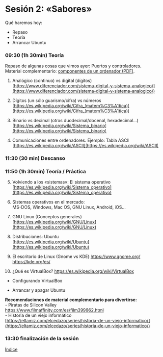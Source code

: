 # Sesión 2: «Sabores»

Qué haremos hoy:
- Repaso
- Teoría
- Arrancar Ubuntu

### 09:30 (1h 30min) Teoría  

Repaso de algunas cosas que vimos ayer: Puertos y controladores.  
Material complementario: [componentes de un ordenador (PDF)](../recursos/componentes-ordenador.pdf).

1. Analógico (continuo) vs digital (dígitos)  
    [https://www.diferenciador.com/sistema-digital-y-sistema-analogico/](https://www.diferenciador.com/sistema-digital-y-sistema-analogico/)
    
2.  Dígitos (un sólo guarismo/cifra) vs números  
    [https://es.wikipedia.org/wiki/Cifra_(matem%C3%A1tica)](https://es.wikipedia.org/wiki/Cifra_(matem%C3%A1tica))
    
3.  Binario vs decimal (otros duodecimal/docenal, hexadecimal…)  
    [https://es.wikipedia.org/wiki/Sistema_binario](https://es.wikipedia.org/wiki/Sistema_binario)
    
4.  Comunicaciones entre ordenadores. Ejemplo: Tabla ASCII  
    [https://es.wikipedia.org/wiki/ASCII](https://es.wikipedia.org/wiki/ASCII)

### 11:30 (30 min) Descanso

### 11:50 (1h 30min) Teoría / Práctica

5.  Volviendo a los «sistemas»: El sistema operativo  
    [https://es.wikipedia.org/wiki/Sistema_operativo](https://es.wikipedia.org/wiki/Sistema_operativo)
    
6.  Sistemas operativos en el mercado:  
    MS-DOS, Windows, Mac OS, GNU Linux, Android, iOS...
    
7.  GNU Linux (Conceptos generales)  
    [https://es.wikipedia.org/wiki/GNU/Linux](https://es.wikipedia.org/wiki/GNU/Linux)
    
8.  Distribuciones: Ubuntu  
    [https://es.wikipedia.org/wiki/Ubuntu](https://es.wikipedia.org/wiki/Ubuntu)  

9. El escritorio de Linux (Gnome vs KDE)
	https://www.gnome.org/  
	https://kde.org/es/  

10. ¿Qué es VirtualBox?
https://es.wikipedia.org/wiki/VirtualBox

- Configurando VirtualBox

- Arrancar y apagar Ubuntu

**Recomendaciones de material complementario para divertirse:**  
	- Piratas de Silicon Valley  
	https://www.filmaffinity.com/es/film399662.html  
    - Historia de un viejo informático  
    [https://eltamiz.com/elcedazo/series/historia-de-un-viejo-informatico/](https://eltamiz.com/elcedazo/series/historia-de-un-viejo-informatico/)   

### 13:30 finalización de la sesión

[Índice](../README.md)